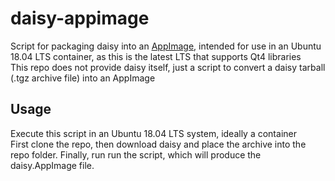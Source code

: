# daisy-appimage

Script for packaging daisy into an [AppImage](https://github.com/AppImage), intended for use in an Ubuntu 18.04 LTS container, as this is the latest LTS that supports Qt4 libraries\
This repo does not provide daisy itself, just a script to convert a daisy tarball (.tgz archive file) into an AppImage

## Usage
Execute this script in an Ubuntu 18.04 LTS system, ideally a container\
First clone the repo, then download daisy and place the archive into the repo folder. Finally, run run the script, which will produce the daisy.AppImage file.
